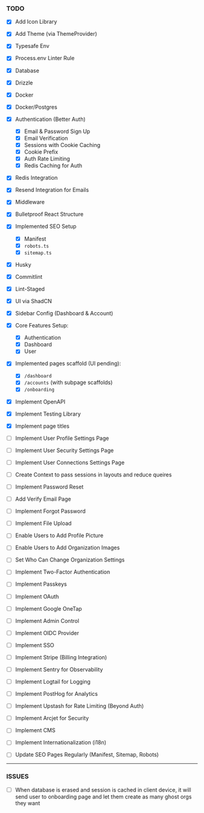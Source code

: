 ### TODO
- [x] Add Icon Library  
- [x] Add Theme (via ThemeProvider)  
- [x] Typesafe Env  
- [x] Process.env Linter Rule  
- [x] Database  
- [x] Drizzle  
- [x] Docker  
- [x] Docker/Postgres  
- [x] Authentication (Better Auth)  
  - [x] Email & Password Sign Up  
  - [x] Email Verification  
  - [x] Sessions with Cookie Caching  
  - [x] Cookie Prefix  
  - [x] Auth Rate Limiting  
  - [x] Redis Caching for Auth  
- [x] Redis Integration  
- [x] Resend Integration for Emails  
- [x] Middleware  
- [x] Bulletproof React Structure  
- [x] Implemented SEO Setup  
  - [x] Manifest  
  - [x] `robots.ts`  
  - [x] `sitemap.ts`  
- [x] Husky  
- [x] Commitlint  
- [x] Lint-Staged  
- [x] UI via ShadCN  
- [x] Sidebar Config (Dashboard & Account)  
- [x] Core Features Setup:  
  - [x] Authentication  
  - [x] Dashboard  
  - [x] User  
- [x] Implemented pages scaffold (UI pending):  
  - [x] `/dashboard`  
  - [x] `/accounts` (with subpage scaffolds)  
  - [x] `/onboarding`  
- [x] Implement OpenAPI  
- [x] Implement Testing Library  
- [x] Implement page titles
- [ ] Implement User Profile Settings Page  
- [ ] Implement User Security Settings Page  
- [ ] Implement User Connections Settings Page  
- [ ] Create Context to pass sessions in layouts and reduce queires

- [ ] Implement Password Reset  
- [ ] Add Verify Email Page  
- [ ] Implement Forgot Password  
- [ ] Implement File Upload  
- [ ] Enable Users to Add Profile Picture  
- [ ] Enable Users to Add Organization Images  
- [ ] Set Who Can Change Organization Settings  
- [ ] Implement Two-Factor Authentication  
- [ ] Implement Passkeys  
- [ ] Implement OAuth  
- [ ] Implement Google OneTap  
- [ ] Implement Admin Control  
- [ ] Implement OIDC Provider  
- [ ] Implement SSO  
- [ ] Implement Stripe (Billing Integration)  
- [ ] Implement Sentry for Observability  
- [ ] Implement Logtail for Logging  
- [ ] Implement PostHog for Analytics  
- [ ] Implement Upstash for Rate Limiting (Beyond Auth)  
- [ ] Implement Arcjet for Security  
- [ ] Implement CMS  
- [ ] Implement Internationalization (i18n)  
- [ ] Update SEO Pages Regularly (Manifest, Sitemap, Robots)  

---

### ISSUES
- [ ] When database is erased and session is cached in client device, it will send user to onboarding page and let them create as many ghost orgs they want